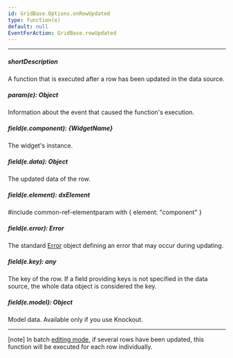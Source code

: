 ```yaml
---
id: GridBase.Options.onRowUpdated
type: function(e)
default: null
EventForAction: GridBase.rowUpdated
---
```

---
##### shortDescription
A function that is executed after a row has been updated in the data source.

##### param(e): Object
Information about the event that caused the function's execution.

##### field(e.component): {WidgetName}
The widget's instance.

##### field(e.data): Object
The updated data of the row.

##### field(e.element): dxElement
#include common-ref-elementparam with { element: "component" }

##### field(e.error): Error
The standard <a href="https://developer.mozilla.org/en-US/docs/Web/JavaScript/Reference/Global_Objects/Error" target="_blank">Error</a> object defining an error that may occur during updating.

##### field(e.key): any
The key of the row. If a field providing keys is not specified in the data source, the whole data object is considered the key.

##### field(e.model): Object
Model data. Available only if you use Knockout.

---
[note] In batch [editing mode](/api-reference/10%20UI%20Widgets/GridBase/1%20Configuration/editing/mode.md '{basewidgetpath}/Configuration/editing/#mode'), if several rows have been updated, this function will be executed for each row individually.